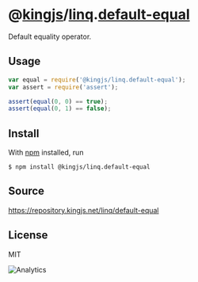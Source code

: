 # @[kingjs][@kingjs]/[linq][ns0].[default-equal][ns1]
Default equality operator.
## Usage
```js
var equal = require('@kingjs/linq.default-equal');
var assert = require('assert');

assert(equal(0, 0) == true);
assert(equal(0, 1) == false);
```






## Install
With [npm](https://npmjs.org/) installed, run
```
$ npm install @kingjs/linq.default-equal
```

## Source
https://repository.kingjs.net/linq/default-equal
## License
MIT

![Analytics](https://analytics.kingjs.net/linq/default-equal)

[@kingjs]: https://www.npmjs.com/package/kingjs
[ns0]: https://www.npmjs.com/package/@kingjs/linq
[ns1]: https://www.npmjs.com/package/@kingjs/linq.default-equal
